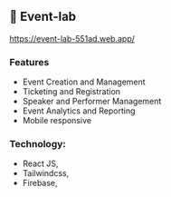 ## 🔗 Event-lab
https://event-lab-551ad.web.app/


### Features

- Event Creation and Management
- Ticketing and Registration
- Speaker and Performer Management
- Event Analytics and Reporting
- Mobile responsive

### Technology: 
- React JS, 
- Tailwindcss,
- Firebase,
